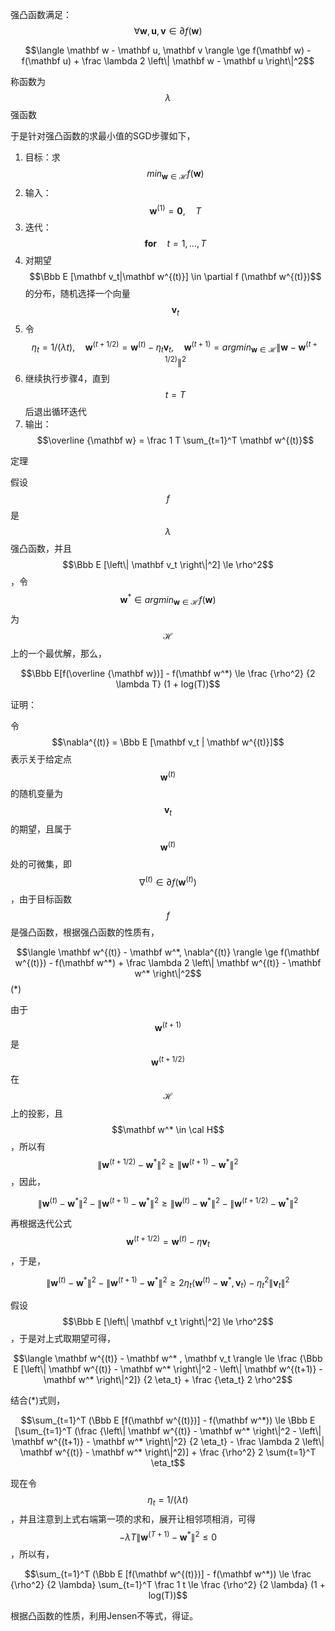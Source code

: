 强凸函数满足：$$\forall \mathbf w, \mathbf u, \mathbf v \in \partial f(\mathbf w)$$

$$\langle \mathbf w - \mathbf u, \mathbf v \rangle \ge f(\mathbf w) - f(\mathbf u) + \frac \lambda 2 \left\| \mathbf w - \mathbf u \right\|^2$$

称函数为$$\lambda$$ 强函数

于是针对强凸函数的求最小值的SGD步骤如下，

1. 目标：求 $$min_{\mathbf w \in \mathcal H} f(\mathbf w)$$
2. 输入：$$\mathbf w^{(1)} = \mathbf 0, \quad T$$
3. 迭代：$$\mathbf {for} \quad t = 1,...,T$$
4. 对期望$$\Bbb E [\mathbf v_t|\mathbf w^{(t)}] \in \partial f (\mathbf w^{(t)})$$的分布，随机选择一个向量$$\mathbf v_t$$
5. 令$$\eta_t = 1 / (\lambda t), \quad \mathbf w^{(t+1/2)} = \mathbf w^{(t)} - \eta_t \mathbf v_t, \quad \mathbf w^{(t+1)} = argmin_{\mathbf w \in \mathcal H} \left\| \mathbf w - \mathbf w^{(t+1/2)} \right\|^2$$
6. 继续执行步骤4，直到$$t=T$$ 后退出循环迭代
7. 输出：$$\overline {\mathbf w} = \frac 1 T \sum_{t=1}^T \mathbf w^{(t)}$$

定理

假设$$f$$ 是$$\lambda$$ 强凸函数，并且$$\Bbb E [\left\| \mathbf v_t \right\|^2] \le \rho^2$$，令$$\mathbf w^* \in argmin_{\mathbf w \in \mathcal H} f(\mathbf w)$$ 为$$\mathcal H$$ 上的一个最优解，那么，

$$\Bbb E[f(\overline {\mathbf w})] - f(\mathbf w^*) \le \frac {\rho^2} {2 \lambda T} (1 + log(T))$$

证明：

令$$\nabla^{(t)} = \Bbb E [\mathbf v_t | \mathbf w^{(t)}]$$表示关于给定点$$\mathbf w^{(t)}$$ 的随机变量为$$\mathbf v_t$$ 的期望，且属于$$\mathbf w^{(t)}$$处的可微集，即 $$\nabla^{(t)} \in \partial f(\mathbf w^{(t)})$$，由于目标函数$$f$$ 是强凸函数，根据强凸函数的性质有，

$$\langle \mathbf w^{(t)} - \mathbf w^*, \nabla^{(t)} \rangle \ge f(\mathbf w^{(t)}) - f(\mathbf w^*) + \frac \lambda 2 \left\| \mathbf w^{(t)} - \mathbf w^* \right\|^2$$     \(\*\)

由于$$\mathbf w^{(t+1)}$$ 是$$\mathbf w^{(t+1/2)}$$ 在$$\mathcal H$$ 上的投影，且$$\mathbf w^* \in \cal H$$，所以有$$\left\| \mathbf w^{(t+1/2)} - \mathbf w^* \right\|^2 \ge \left\| \mathbf w^{(t+1)} - \mathbf w^* \right\|^2$$，因此，

$$\left\| \mathbf w^{(t)} - \mathbf w^* \right\|^2 - \left\| \mathbf w^{(t+1)} - \mathbf w^* \right\|^2 \ge \left\| \mathbf w^{(t)} - \mathbf w^* \right\|^2 - \left\| \mathbf w^{(t+1/2)} - \mathbf w^* \right\|^2 $$

再根据迭代公式 $$\mathbf w^{(t+1/2)} = \mathbf w^{(t)} - \eta \mathbf v_t$$，于是，

$$\left\| \mathbf w^{(t)} - \mathbf w^* \right\|^2 - \left\| \mathbf w^{(t+1)} - \mathbf w^* \right\|^2 \ge 2 \eta_t \langle \mathbf w^{(t)} - \mathbf w^* , \mathbf v_t \rangle - \eta_t^2 \left\| \mathbf v_t \right\|^2$$

假设$$\Bbb E [\left\| \mathbf v_t \right\|^2] \le \rho^2$$，于是对上式取期望可得，

$$\langle \mathbf w^{(t)} - \mathbf w^* , \mathbf v_t \rangle \le \frac {\Bbb E [\left\| \mathbf w^{(t)} - \mathbf w^* \right\|^2 - \left\| \mathbf w^{(t+1)} - \mathbf w^* \right\|^2]} {2 \eta_t} + \frac {\eta_t} 2 \rho^2$$

结合\(\*\)式则，

$$\sum_{t=1}^T (\Bbb E [f(\mathbf w^{(t)})] - f(\mathbf w^*)) \le \Bbb E [\sum_{t=1}^T (\frac {\left\| \mathbf w^{(t)} - \mathbf w^* \right\|^2 - \left\| \mathbf w^{(t+1)} - \mathbf w^* \right\|^2} {2 \eta_t} - \frac \lambda 2 \left\| \mathbf w^{(t)} - \mathbf w^* \right\|^2)] + \frac {\rho^2} 2 \sum{t=1}^T \eta_t$$

现在令$$\eta_t = 1/(\lambda t)$$，并且注意到上式右端第一项的求和，展开让相邻项相消，可得 $$- \lambda T \left\| \mathbf w^{(T+1)} - \mathbf w^* \right\|^2 \le 0 $$，所以有，

$$\sum_{t=1}^T (\Bbb E [f(\mathbf w^{(t)})] - f(\mathbf w^*)) \le \frac {\rho^2} {2 \lambda} \sum_{t=1}^T \frac 1 t \le \frac {\rho^2} {2 \lambda} (1 + log(T))$$

根据凸函数的性质，利用Jensen不等式，得证。

